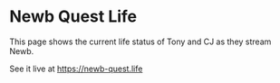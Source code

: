 # Newb Quest Life

This page shows the current life status of Tony and CJ as they stream Newb.

See it live at https://newb-quest.life

